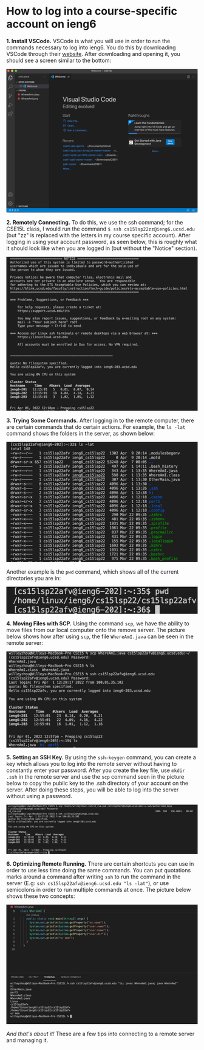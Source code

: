 # How to log into a course-specific account on ieng6
__1. Install VSCode.__ VSCode is what you will use in order to run the commands necessary to log into ieng6. You do this by downloading VSCode through their [website](https://code.visualstudio.com/). After downloading and opening it, you should see a screen similar to the bottom:

![image](VSCodeStarter.png)

__2. Remotely Connecting.__ To do this, we use the ssh command; for the CSE15L class, I would run the command `$ ssh cs15lsp22zz@ieng6.ucsd.edu` (but "zz" is replaced with the letters in my course specific account). After logging in using your account password, as seen below, this is roughly what it should look like when you are logged in (but without the "Notice" section).

![image](SSHLogin.png)

__3. Trying Some Commands.__ After logging in to the remote computer, there are certain commands that do certain actions. For example, the `ls -lat` command shows the folders in the server, as shown below:

![image](LatCommand.png)

Another example is the `pwd` command, which shows all of the current directories you are in:

![image](PwdCommand.png)

__4. Moving Files with SCP.__ Using the command `scp`, we have the ability to move files from our local computer onto the remove server. The picture below shows how after using `scp`, the file `WhereAmI.java` can be seen in the remote server:

![image](SCPCommand.png)

__5. Setting an SSH Key.__ By using the `ssh-keygen` command, you can create a key which allows you to log into the remote server without having to constantly enter your password. After you create the key file, use `mkdir .ssh` in the remote server and use the `scp` command seen in the picture below to copy the public key to the .ssh directory of your account on the server. After doing these steps, you will be able to log into the server without using a password.

![image](Keygen.png)

__6. Optimizing Remote Running.__ There are certain shortcuts you can use in order to use less time doing the same commands. You can put quotations marks around a command after writing `ssh` to run the command in the server (E.g: `ssh cs15lsp22afv@ieng6.ucsd.edu "ls -lat"`), or use semicolons in order to run multiple commands at once. The picture below shows these two concepts:

![image](Optimizing.png)

_And that's about it!_ These are a few tips into connecting to a remote server and managing it.